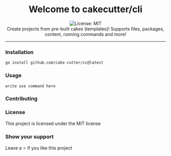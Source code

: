 <div align="center">
<h1 align="center">Welcome to cakecutter/cli</h1>
<img alt="License: MIT" src="https://img.shields.io/badge/License-MIT-yellow.svg" /><br>
Create projects from pre-built cakes (templates)! Supports files, packages, content, running commands and more!
</div>

***

### Installation
```
go install github.com/cake-cutter/cc@latest
```

### Usage
```
write use command here
```

### Contributing

### License
This project is licensed under the MIT license
### Show your support
Leave a ⭐ if you like this project
